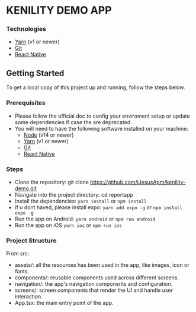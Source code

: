 # KENILITY DEMO APP

### Technologies

  - [Yarn](https://yarnpkg.com/) (v1 or newer)
  - [Git](https://git-scm.com/)
  - [React Native](https://reactnative.dev)
  <!-- - [React Navigation](https://reactnavigation.org/) -->

<!-- ## Screens Previews

<table style="border: 0">
  <tr>
    <td align="center"><img src="files/list.jpeg" /></td>
    <td align="center"><img src="files/empty list.jpeg" /></td>
    <td align="center"><img src="files/new report.jpeg" /></td>
    <td align="center"><img src="files/error.jpeg" /></td>
    <td align="center"><img src="files/success.jpeg" /></td>
  </tr>
</table> -->

## Getting Started

To get a local copy of this project up and running, follow the steps below.

### Prerequisites

- Please follow the official doc to config your enviroment setup or update some dependencies if case the are deprecated
- You will need to have the following software installed on your machine:
  - [Node](https://nodejs.org/en/) (v14 or newer)
  - [Yarn](https://yarnpkg.com/) (v1 or newer)
  - [Git](https://git-scm.com/)
  - [React Native](https://reactnative.dev)
  <!-- - [React Navigation](https://reactnavigation.org/) -->

### Steps

- Clone the repository:
  git clone https://github.com/iJesusApm/kenility-demo.git
- Navigate into the project directory:
  cd reportapp
- Install the dependencies:
  `yarn install` or `npm install`
- if u dont haved, please install expo:
    `yarn add expo -g` or `npm install expo -g`
- Run the app on Android:
  `yarn android` or `npm run android`
- Run the app on iOS
  `yarn ios` or `npm run ios`

### Project Structure

From src:
- assets/: all the resources has been used in the app, like images, icon or fonts.
- components/: reusable components used across different screens.
- navigation/: the app's navigation components and configuration.
- screens/: screen components that render the UI and handle user interaction.
- App.tsx: the main entry point of the app.
